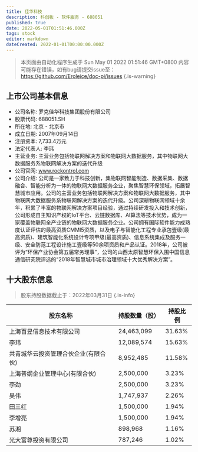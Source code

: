 ```yaml
---
title: 佳华科技
description: 科创板 - 软件服务 - 688051
published: true
date: 2022-05-01T01:51:46.000Z
tags: stock
editor: markdown
dateCreated: 2022-01-01T00:00:00.000Z
---
```


> 本页面由自动化程序生成于 Sun May 01 2022 01:51:46 GMT+0800
> 内容可能存在错误，如有bug请提交issue至：https://github.com/Eroleice/doc-pi/issues
{.is-warning}

## 上市公司基本信息
- 公司名称: 罗克佳华科技集团股份有限公司
- 股票代码: 688051.SH
- 所在地: 北京 - 北京市
- 成立日期: 2007年09月14日
- 注册资本: 7,733.4万元
- 法定代表人: 李玮
- 主营业务: 主营业务包括物联网解决方案和物联网大数据服务，其中物联网大数据服务系物联网解决方案的迭代升级
- 公司官网: www.rockontrol.com
- 公司介绍: 公司是一家致力于科技创新，集物联网智能制造、数据采集、数据融合、智能分析为一体的物联网大数据服务企业，聚焦智慧环保领域，拓展智慧城市应用。公司的主营业务包括物联网解决方案和物联网大数据服务，其中物联网大数据服务系物联网解决方案的迭代升级。公司深耕物联网领域十余年，积累了丰富的物联网解决方案项目经验，通过持续研发投入和技术创新，公司形成自主知识产权的IoT平台、云链数据库、AI算法等技术优势，成为一家覆盖物联网全产业链的物联网大数据服务企业。公司拥有国际软件能力成熟度认证评估的最高资质CMMI5资质，以及电子与智能化工程专业承包壹级(最高资质)、建筑智能化系统设计专项甲级(最高资质)、信息系统集成及服务一级、安全防范工程设计施工壹级等50余项资质和产品认证。2018年，公司被评为“环保产业协会第五届常务理事”，公司的山西太原智慧环保入围中国信息通信研究院评选的“2018年智慧城市城市治理领域十大优秀解决方案”。


## 十大股东信息
> 股东持股数据截止于：2022年03月31日
{.is-info}

| 股东名称 | 持股数量（股） | 持股比例 |
| --- | --- | --- |
| 上海百昱信息技术有限公司 | 24,463,099 | 31.63% |
| 李玮 | 12,089,574 | 15.63% |
| 共青城华云投资管理合伙企业(有限合伙) | 8,952,485 | 11.58% |
| 上海普纲企业管理中心(有限合伙) | 2,500,000 | 3.23% |
| 李劲 | 2,500,000 | 3.23% |
| 吴伟 | 1,747,937 | 2.26% |
| 田三红 | 1,500,000 | 1.94% |
| 李增亮 | 1,500,000 | 1.94% |
| 苏湘 | 898,968 | 1.16% |
| 光大富尊投资有限公司 | 787,246 | 1.02% |




